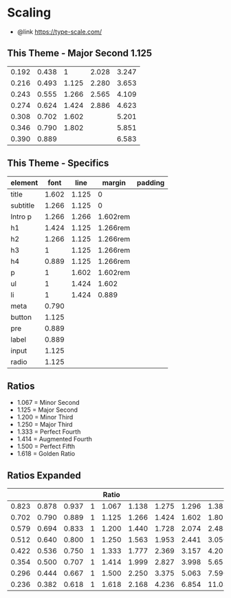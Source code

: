 # Scaling 

* @link https://type-scale.com/

## This Theme - Major Second 1.125

|       |       |       |       |       |
|-------|-------|-------|-------|-------|
| 0.192 | 0.438 | 1     | 2.028 | 3.247 |
| 0.216 | 0.493 | 1.125 | 2.280 | 3.653 |
| 0.243 | 0.555 | 1.266 | 2.565 | 4.109 |
| 0.274 | 0.624 | 1.424 | 2.886 | 4.623 |
| 0.308 | 0.702 | 1.602 |       | 5.201 |
| 0.346 | 0.790 | 1.802 |       | 5.851 |
| 0.390 | 0.889 |       |       | 6.583 |

## This Theme - Specifics

| element  | font  | line  | margin   | padding |
|----------|-------|-------|----------|---------| 
| title    | 1.602 | 1.125 | 0        | |
| subtitle | 1.266 | 1.125 | 0        | |
| Intro p  | 1.266 | 1.266 | 1.602rem | |
| h1       | 1.424 | 1.125 | 1.266rem | |
| h2       | 1.266 | 1.125 | 1.266rem | |
| h3       | 1     | 1.125 | 1.266rem | |
| h4       | 0.889 | 1.125 | 1.266rem | |
| p        | 1     | 1.602 | 1.602rem | |
| ul       | 1     | 1.424 | 1.602    | |
| li       | 1     | 1.424 | 0.889    | |
| meta     | 0.790 |||| 
| button   | 1.125 ||||
| pre      | 0.889 ||||
| label    | 0.889 ||||
| input    | 1.125 ||||
| radio    | 1.125 ||||

## Ratios 

* 1.067 = Minor Second
* 1.125 = Major Second
* 1.200 = Minor Third
* 1.250 = Major Third
* 1.333 = Perfect Fourth 
* 1.414 = Augmented Fourth
* 1.500 = Perfect Fifth
* 1.618 = Golden Ratio

## Ratios Expanded

|       |       |       |   | Ratio |       |       |       |        |
|-------|-------|-------|---|-------|-------|-------|-------|--------|
| 0.823 | 0.878 | 0.937 | 1 | 1.067 | 1.138 | 1.275 | 1.296 | 1.383  | 
| 0.702 | 0.790 | 0.889 | 1 | 1.125 | 1.266 | 1.424 | 1.602 | 1.802  |
| 0.579 | 0.694 | 0.833 | 1 | 1.200 | 1.440 | 1.728 | 2.074 | 2.488  |
| 0.512 | 0.640 | 0.800 | 1 | 1.250 | 1.563 | 1.953 | 2.441 | 3.050  |
| 0.422 | 0.536 | 0.750 | 1 | 1.333 | 1.777 | 2.369 | 3.157 | 4.209  |
| 0.354 | 0.500 | 0.707 | 1 | 1.414 | 1.999 | 2.827 | 3.998 | 5.653  |
| 0.296 | 0.444 | 0.667 | 1 | 1.500 | 2.250 | 3.375 | 5.063 | 7.590  |
| 0.236 | 0.382 | 0.618 | 1 | 1.618 | 2.168 | 4.236 | 6.854 | 11.089 |



  


















